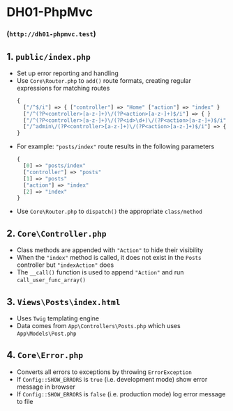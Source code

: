 # DH01-PhpMvc

### (`http://dh01-phpmvc.test`)

## 1. `public/index.php`
* Set up error reporting and handling
* Use `Core\Router.php` to `add()` route formats, creating regular expressions for matching routes
  ```php
  { 
    ["/^$/i"] => { ["controller"] => "Home" ["action"] => "index" }
    ["/^(?P<controller>[a-z-]+)\/(?P<action>[a-z-]+)$/i"] => { }
    ["/^(?P<controller>[a-z-]+)\/(?P<id>\d+)\/(?P<action>[a-z-]+)$/i"] => { }
    ["/^admin\/(?P<controller>[a-z-]+)\/(?P<action>[a-z-]+)$/i"] => { ["namespace"] => "Admin" }
  }
  ```
* For example: `"posts/index"` route results in the following parameters
  ```php
  {
    [0] => "posts/index" 
    ["controller"] => "posts"
    [1] => "posts" 
    ["action"] => "index" 
    [2] => "index"
  }
  ```
* Use `Core\Router.php` to `dispatch()` the appropriate `class/method`

## 2. `Core\Controller.php`
* Class methods are appended with `"Action"` to hide their visibility
* When the `"index"` method is called, it does not exist in the `Posts` controller but `"indexAction"` does
* The `__call()` function is used to append `"Action"` and run `call_user_func_array()`

## 3. `Views\Posts\index.html`
* Uses `Twig` templating engine
* Data comes from `App\Controllers\Posts.php` which uses `App\Models\Post.php`

## 4. `Core\Error.php`
* Converts all errors to exceptions by throwing `ErrorException`
* If `Config::SHOW_ERRORS` is `true` (i.e. development mode) show error message in browser
* If `Config::SHOW_ERRORS` is `false` (i.e. production mode) log error message to file
